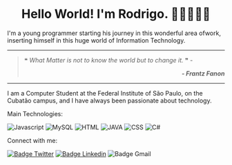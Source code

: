 <h1 align="center"> Hello World! I'm Rodrigo. 👨🏽‍💻👋🏽</h1>

I'm a young programmer starting his journey in this wonderful area of ​​work, inserting himself in this huge world of Information Technology.
****
> ❝ _What Matter is not to know the world but to change it._ ❞ - 
> <p align="right"> <i> <b>- Frantz Fanon </b></i></p>
****

I am a Computer Student at the Federal Institute of São Paulo, on the Cubatão campus, and I have always been passionate about technology.

Main Technologies:

![Javascript](https://img.shields.io/badge/JavaScript-F7DF1E?style=for-the-badge&logo=javascript&logoColor=black)
![MySQL](https://img.shields.io/badge/MySQL-00000F?style=for-the-badge&logo=mysql&logoColor=white)
![HTML](https://img.shields.io/badge/HTML5-E34F26?style=for-the-badge&logo=html5&logoColor=white)
![JAVA](https://img.shields.io/badge/Java-ED8B00?style=for-the-badge&logo=java&logoColor=white&color=A51016)
![CSS](https://img.shields.io/badge/CSS3-1572B6?style=for-the-badge&logo=css3&logoColor=white&color=254BDD)
![C#](https://img.shields.io/badge/C%23-239120?style=for-the-badge&logo=c-sharp&logoColor=white&color=642076)

Connect with me: 

[![Badge Twitter](https://img.shields.io/badge/Twitter-1DA1F2?style=for-the-badge&logo=twitter&logoColor=white)](https://twitter.com/RodrogaDev)
[![Badge Linkedin](https://img.shields.io/badge/LinkedIn-0077B5?style=for-the-badge&logo=linkedin&logoColor=white)](https://www.linkedin.com/in/rodrigo-m0reira-da-silva/)
![Badge Gmail](https://img.shields.io/badge/rodrigomoreiradasilva.of@gmail.com-D14836?style=for-the-badge&logo=gmail&logoColor=white)
